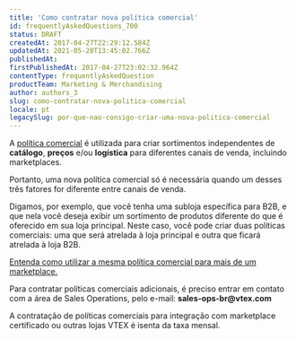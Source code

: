 ```yaml
---
title: 'Como contratar nova política comercial'
id: frequentlyAskedQuestions_700
status: DRAFT
createdAt: 2017-04-27T22:29:12.584Z
updatedAt: 2021-05-20T13:45:02.766Z
publishedAt: 
firstPublishedAt: 2017-04-27T23:02:32.964Z
contentType: frequentlyAskedQuestion
productTeam: Marketing & Merchandising
author: authors_3
slug: como-contratar-nova-politica-comercial
locale: pt
legacySlug: por-que-nao-consigo-criar-uma-nova-politica-comercial
---
```


A [política comercial](/pt/tutorial/configurando-a-politica-comercial-para-marketplace) é utilizada para criar sortimentos independentes de __catálogo__, __preços__ e/ou __logística__ para diferentes canais de venda, incluindo marketplaces.

Portanto, uma nova política comercial só é necessária quando um desses três fatores for diferente entre canais de venda.

Digamos, por exemplo, que você tenha uma subloja específica para B2B, e que nela você deseja exibir um sortimento de produtos diferente do que é oferecido em sua loja principal. Neste caso, você pode criar duas políticas comerciais: uma que será atrelada à loja principal e outra que ficará atrelada à loja B2B.

[Entenda como utilizar a mesma política comercial para mais de um marketplace.](/pt/tutorial/configurando-a-politica-comercial-para-marketplace/)

Para contratar políticas comerciais adicionais, é preciso entrar em contato com a área de Sales Operations, pelo e-mail: __sales-ops-br@vtex.com__

<div class="alert alert-warning">
A contratação de políticas comerciais para integração com marketplace certificado ou outras lojas VTEX é isenta da taxa mensal.
</div>


